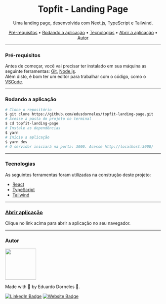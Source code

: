 <h1 align="center">Topfit - Landing Page</h1>

<p align="center">Uma landing page, desenvolvida com Next.js, TypeScript e Tailwind.<p>

<p align="center">
    <a href="#pre-requisitos">Pré-requisitos</a> •
    <a href="#rodando-a-aplicacao">Rodando a aplicação</a> •
    <a href="#tecnologias">Tecnologias</a> •
    <a href="#abrir-a-aplicacao">Abrir a aplicação</a> •
    <a href="#autor">Autor</a>
<p>

---

<h3 id="pre-requisitos">Pré-requisitos</h3>
Antes de começar, você vai precisar ter instalado em sua máquina as seguinte ferramentas: <a href="https://git-scm.com" target="_blank">Git</a>, <a href="https://nodejs.org/en/" target="_blank">Node.js</a>. <br>
Além disto, é bom ter um editor para trabalhar com o código, como o <a href="https://code.visualstudio.com/" target="_blank">VSCode</a>.

---

<h3 id="rodando-a-aplicacao">Rodando a aplicação</h3>

```bash
# Clone o repositório
$ git clone https://github.com/edusdorneles/topfit-landing-page.git
# Acesse a pasta do projeto no terminal
$ cd topfit-landing-page
# Instale as dependências
$ yarn
# Inicie a aplicação
$ yarn dev
# O servidor iniciará na porta: 3000. Acesse http://localhost:3000/
```

---

<h3 id="tecnologias">Tecnologias</h3>
As seguintes ferramentas foram utilizadas na construção deste projeto:

- [React](https://react.dev/)
- [TypeScript](https://www.typescriptlang.org/)
- [Tailwind](https://tailwindcss.com/)

---

<h3 id="abrir-a-aplicacao"><a target="_blank" href="https://topfit-landing-page.vercel.app/">Abrir aplicação</a></h3>
<p>Clique no link acima para abrir a aplicação no seu navegador.</p>

---

<h3 id="autor">Autor</h3>
<img src="https://avatars.githubusercontent.com/edusdorneles" height="100" />

Made with 💙 by Eduardo Dorneles 👋.

[![LinkedIn Badge](https://img.shields.io/badge/LinkedIn-0077B5?style=for-the-badge&logo=linkedin&logoColor=white)](https://www.linkedin.com/in/edusdorneles/) [![Website Badge](https://img.shields.io/badge/website-14141C?style=for-the-badge&logo=About.me&logoColor=white)](https://edusdorneles.com.br/)
